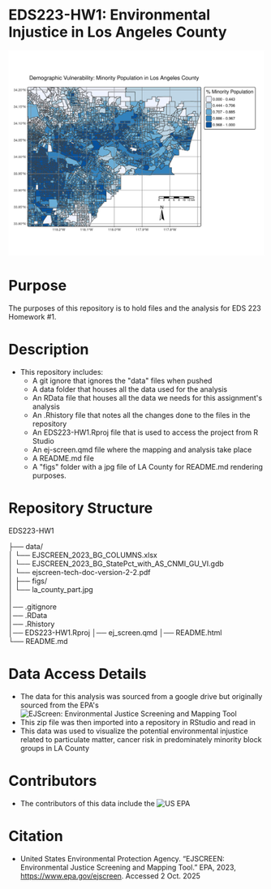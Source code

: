 # EDS223-HW1: Environmental Injustice in Los Angeles County

![LA County Particulate Matter](figs/la_county_part.jpg)

# Purpose
The purposes of this repository is to hold files and the analysis for EDS 223 Homework #1.

# Description


- This repository includes:
  - A git ignore that ignores the "data" files when pushed
  - A data folder that houses all the data used for the analysis
  - An RData file that houses all the data we needs for this assignment's analysis
  - An .Rhistory file that notes all the changes done to the files in the repository
  - An EDS223-HW1.Rproj file that is used to access the project from R Studio
  - An ej-screen.qmd file where the mapping and analysis take place
  - A README.md file
  - A "figs" folder with a jpg file of LA County for README.md rendering purposes.
  
# Repository Structure

EDS223-HW1

├── data/                                 
│     └── EJSCREEN_2023_BG_COLUMNS.xlsx               
│     └── EJSCREEN_2023_BG_StatePct_with_AS_CNMI_GU_VI.gdb              
│     └── ejscreen-tech-doc-version-2-2.pdf                       
│
├── figs/                 
│     └── la_county_part.jpg                           
│                
│── .gitignore                   
│── .RData                        
│── .Rhistory                     
│── EDS223-HW1.Rproj
│── ej_screen.qmd
│── README.html       
└── README.md
  
# Data Access Details
  - The data for this analysis was sourced from a google drive but originally sourced from the EPA's ![EJScreen: Environmental Justice Screening and Mapping Tool](https://www.epa.gov/ejscreen)
  - This zip file was then imported into a repository in RStudio and read in
  - This data was used to visualize the potential environmental injustice related to particulate matter, cancer risk in predominately minority block groups in LA County

# Contributors
  - The contributors of this data include the ![US EPA](https://www.epa.gov/)
  
# Citation

- United States Environmental Protection Agency. “EJSCREEN: Environmental Justice Screening and Mapping Tool.” EPA, 2023, https://www.epa.gov/ejscreen. Accessed 2 Oct. 2025
